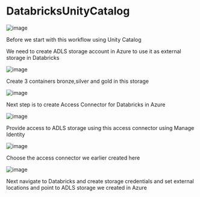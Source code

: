 # DatabricksUnityCatalog

![image](https://github.com/user-attachments/assets/7a872315-446b-48b2-bda2-99223fa691cd)

Before we start with this workflow using Unity Catalog

We need to create ADLS storage account in Azure to use it as external storage in Databricks

![image](https://github.com/user-attachments/assets/6d12ad05-4792-425b-9b6d-24171792516f)

Create 3 containers bronze,silver and gold in this storage

![image](https://github.com/user-attachments/assets/c8f76c36-b1b3-404f-9c4d-1cc5d0b5af8f)

Next step is to create Access Connector for Databricks in Azure

![image](https://github.com/user-attachments/assets/a9d49511-30b0-4b18-b292-08a4b6d3e49d)

Provide access to ADLS storage using this access connector using Manage Identity

![image](https://github.com/user-attachments/assets/1a7db419-0edf-445f-8e42-37369b5be5c3)

Choose the access connector we earlier created here 

![image](https://github.com/user-attachments/assets/13602cef-0bb3-4161-9ada-b3617a3c996a)

Next navigate to Databricks and create storage credentials and set external locations and point to ADLS storage we created in Azure









